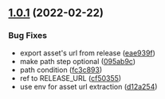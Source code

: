 ## [1.0.1](https://github.com/ATOS-Actions/download-release-artifact/compare/v1.0.0...v1.0.1) (2022-02-22)


### Bug Fixes

* export asset's url from release ([eae939f](https://github.com/ATOS-Actions/download-release-artifact/commit/eae939f53dabbfbed025bef24baea944663a0934))
* make path step optional ([095ab9c](https://github.com/ATOS-Actions/download-release-artifact/commit/095ab9c86ec08cb93d63c7298faaa348e1d3edd9))
* path condition ([fc3c893](https://github.com/ATOS-Actions/download-release-artifact/commit/fc3c893e83fd16ad4c7cf50d45d8254592e26eb4))
* ref to RELEASE_URL ([cf50355](https://github.com/ATOS-Actions/download-release-artifact/commit/cf503550b2c5f1aee7b6593cfdfa05faadfa6289))
* use env for asset url extraction ([d12a254](https://github.com/ATOS-Actions/download-release-artifact/commit/d12a254d643e267b574e0718d12c16b9921c039d))
